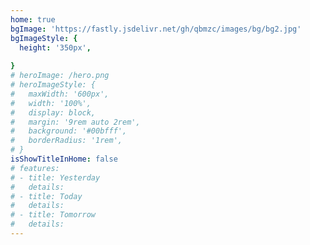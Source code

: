 ```yaml
---
home: true
bgImage: 'https://fastly.jsdelivr.net/gh/qbmzc/images/bg/bg2.jpg'
bgImageStyle: {
  height: '350px',
  
}
# heroImage: /hero.png
# heroImageStyle: {
#   maxWidth: '600px',
#   width: '100%',
#   display: block,
#   margin: '9rem auto 2rem',
#   background: '#00bfff',
#   borderRadius: '1rem',
# }
isShowTitleInHome: false
# features:
# - title: Yesterday
#   details: 
# - title: Today
#   details: 
# - title: Tomorrow
#   details: 
---
```



